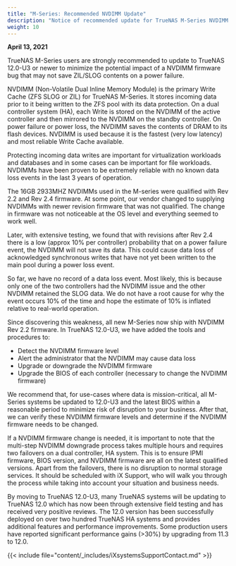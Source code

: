 ```yaml
---
title: "M-Series: Recommended NVDIMM Update"
description: "Notice of recommended update for TrueNAS M-Series NVDIMM devices."
weight: 10
---
```


**April 13, 2021**

TrueNAS M-Series users are strongly recommended to update to TrueNAS 12.0-U3 or newer to minimize the potential impact of a NVDIMM firmware bug that may not save ZIL/SLOG contents on a power failure.

NVDIMM (Non-Volatile Dual Inline Memory Module) is the primary Write Cache (ZFS SLOG or ZIL) for TrueNAS M-Series. It stores incoming data prior to it being written to the ZFS pool with its data protection. On a dual controller system (HA), each Write is stored on the NVDIMM of the active controller and then mirrored to the NVDIMM on the standby controller. On power failure or power loss, the NVDIMM saves the contents of DRAM to its flash devices. NVDIMM is used because it is the fastest (very low latency) and most reliable Write Cache available.

Protecting incoming data writes are important for virtualization workloads and databases and in some cases can be important for file workloads. NVDIMMs have been proven to be extremely reliable with no known data loss events in the last 3 years of operation.
 
The 16GB 2933MHZ NVDIMMs used in the M-series were qualified with Rev 2.2 and Rev 2.4 firmware. At some point, our vendor changed to supplying NVDIMMs with newer revision firmware that was not qualified. The change in firmware was not noticeable at the OS level and everything seemed to work well.
 
Later, with extensive testing, we found that with revisions after Rev 2.4 there is a low (approx 10% per controller) probability that on a power failure event, the NVDIMM will not save its data. This could cause data loss of acknowledged synchronous writes that have not yet been written to the main pool during a power loss event.
 
So far, we have no record of a data loss event. Most likely, this is because only one of the two controllers had the NVDIMM issue and the other NVDIMM retained the SLOG data. We do not have a root cause for why the event occurs 10% of the time and hope the estimate of 10% is inflated relative to real-world operation.
 
Since discovering this weakness, all new M-Series now ship with NVDIMM Rev 2.2 firmware. In TrueNAS 12.0-U3, we have added the tools and procedures to:

* Detect the NVDIMM firmware level
* Alert the administrator that the NVDIMM may cause data loss
* Upgrade or downgrade the NVDIMM firmware
* Upgrade the BIOS of each controller (necessary to change the NVDIMM firmware)

We recommend that, for use-cases where data is mission-critical, all M-Series systems be updated to 12.0-U3 and the latest BIOS within a reasonable period to minimize risk of disruption to your business. After that, we can verify these NVDIMM firmware levels and determine if the NVDIMM firmware needs to be changed.
 
If a NVDIMM firmware change is needed, it is important to note that the multi-step NVDIMM downgrade process takes multiple hours and requires two failovers on a dual controller, HA system. This is to ensure IPMI firmware, BIOS version, and NVDIMM firmware are all on the latest qualified versions. Apart from the failovers, there is no disruption to normal storage services. It should be scheduled with iX Support, who will walk you through the process while taking into account your situation and business needs.

By moving to TrueNAS 12.0-U3, many TrueNAS systems will be updating to TrueNAS 12.0 which has now been through extensive field testing and has received very positive reviews. The 12.0 version has been successfully deployed on over two hundred TrueNAS HA systems and provides additional features and performance improvements. Some production users have reported significant performance gains (>30%) by upgrading from 11.3 to 12.0.

{{< include file="content/_includes/iXsystemsSupportContact.md" >}}

